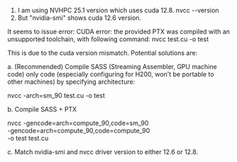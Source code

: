 1. I am using NVHPC 25.1 version which uses cuda 12.8.
nvcc --version
2. But "nvidia-smi" shows cuda 12.6 version.

It seems to issue error: CUDA error: the provided PTX was compiled with an unsupported toolchain,
with following command:
nvcc test.cu -o test

This is due to the cuda version mismatch. Potential solutions are:

a. (Recommended) Compile SASS (Streaming Assembler, GPU machine code) only code (especially configuring for H200, won't be portable to other machines) by specifying architecture:

nvcc -arch=sm_90 test.cu -o test

b. Compile SASS + PTX

nvcc -gencode=arch=compute_90,code=sm_90 \
     -gencode=arch=compute_90,code=compute_90 \
     -o test test.cu

c. Match nvidia-smi and nvcc driver version to either 12.6 or 12.8.




